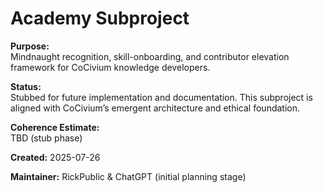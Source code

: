 <!-- status: stub; target: 150+ words -->
<!-- status: stub; target: 150+ words -->
<!-- status: stub; target: 150+ words -->
<!-- Filename: README_academy.md -->
# Academy Subproject

**Purpose:**  
Mindnaught recognition, skill-onboarding, and contributor elevation framework for CoCivium knowledge developers.

**Status:**  
Stubbed for future implementation and documentation. This subproject is aligned with CoCivium’s emergent architecture and ethical foundation.

**Coherence Estimate:**  
TBD (stub phase)

**Created:** 2025-07-26

**Maintainer:** RickPublic & ChatGPT (initial planning stage)




